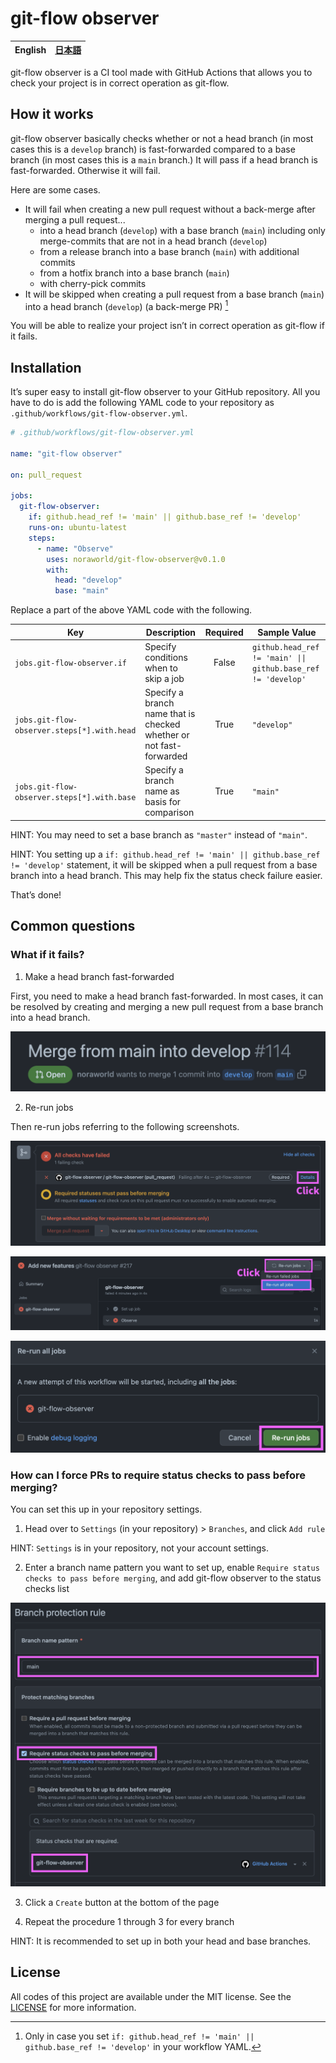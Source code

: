 # git-flow observer

| **English** | [日本語](/README/ja.md) |
| ----------- | ---------------------- |

git-flow observer is a CI tool made with GitHub Actions that allows you to check your project is in correct operation as git-flow.



## How it works
git-flow observer basically checks whether or not a head branch (in most cases this is a `develop` branch) is fast-forwarded compared to a base branch (in most cases this is a `main` branch.) It will pass if a head branch is fast-forwarded. Otherwise it will fail.

Here are some cases.

* It will fail when creating a new pull request without a back-merge after merging a pull request...
    * into a head branch (`develop`) with a base branch (`main`) including only merge-commits that are not in a head branch (`develop`)
    * from a release branch into a base branch (`main`) with additional commits
    * from a hotfix branch into a base branch (`main`)
    * with cherry-pick commits
* It will be skipped when creating a pull request from a base branch (`main`) into a head branch (`develop`) (a back-merge PR) [^1]

[^1]: Only in case you set `if: github.head_ref != 'main' || github.base_ref != 'develop'` in your workflow YAML.

You will be able to realize your project isn’t in correct operation as git-flow if it fails.



## Installation
It’s super easy to install git-flow observer to your GitHub repository. All you have to do is add the following YAML code to your repository as `.github/workflows/git-flow-observer.yml`.

```yaml
# .github/workflows/git-flow-observer.yml

name: "git-flow observer"

on: pull_request

jobs:
  git-flow-observer:
    if: github.head_ref != 'main' || github.base_ref != 'develop'
    runs-on: ubuntu-latest
    steps:
      - name: "Observe"
        uses: noraworld/git-flow-observer@v0.1.0
        with:
          head: "develop"
          base: "main"
```

Replace a part of the above YAML code with the following.

| Key                                         | Description                                                         | Required | Sample Value                                                  |
| ------------------------------------------- | ------------------------------------------------------------------- | :------: | ------------------------------------------------------------- |
| `jobs.git-flow-observer.if`                 | Specify conditions when to skip a job                               | False    | `github.head_ref != 'main' \|\| github.base_ref != 'develop'` |
| `jobs.git-flow-observer.steps[*].with.head` | Specify a branch name that is checked whether or not fast-forwarded | True     | `"develop"`                                                   |
| `jobs.git-flow-observer.steps[*].with.base` | Specify a branch name as basis for comparison                       | True     | `"main"`                                                      |

HINT: You may need to set a base branch as `"master"` instead of `"main"`.

HINT: You setting up a `if: github.head_ref != 'main' || github.base_ref != 'develop'` statement, it will be skipped when a pull request from a base branch into a head branch. This may help fix the status check failure easier.

That’s done!



## Common questions
### What if it fails?

1. Make a head branch fast-forwarded

First, you need to make a head branch fast-forwarded. In most cases, it can be resolved by creating and merging a new pull request from a base branch into a head branch.

![Merge from main into develop](/screenshots/merge_from_main_into_develop_pr.png)

2. Re-run jobs

Then re-run jobs referring to the following screenshots.

![Failed CI details](/screenshots/failed_ci_details.png)

![Re-run jobs button](/screenshots/rerun_jobs_button.png)

![Re-run jobs dialog](/screenshots/rerun_jobs_dialog.png)

### How can I force PRs to require status checks to pass before merging?

You can set this up in your repository settings.

1. Head over to `Settings` (in your repository) > `Branches`, and click `Add rule`

HINT: `Settings` is in your repository, not your account settings.

2. Enter a branch name pattern you want to set up, enable `Require status checks to pass before merging`, and add git-flow observer to the status checks list

![Branch protection rule](/screenshots/branch_protection_rule.png)

3. Click a `Create` button at the bottom of the page

4. Repeat the procedure 1 through 3 for every branch

HINT: It is recommended to set up in both your head and base branches.



## License
All codes of this project are available under the MIT license. See the [LICENSE](/LICENSE) for more information.
